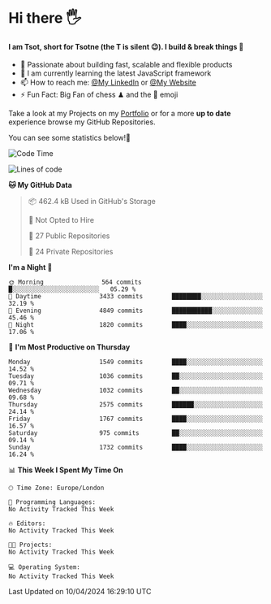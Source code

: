 # Hi there :raised_hand_with_fingers_splayed:
#### I am Tsot, short for Tsotne (the T is silent :wink:). I build & break things :space_invader:
- :telescope: Passionate about building fast, scalable and flexible products
- :seedling: I am currently learning the latest JavaScript framework 
- :mailbox: How to reach me: [@My LinkedIn](https://www.linkedin.com/in/tsotne-gvadzabia/) or [@My Website](https://tsotne.co.uk/contact)
- :zap: Fun Fact: Big Fan of chess ♟ and the 👾 emoji

Take a look at my Projects on my [Portfolio](https://tsotne.co.uk/) or for a more **up to date** experience browse my GitHub Repositories.

You can see some statistics below!:space_invader:
<!--START_SECTION:waka-->
![Code Time](http://img.shields.io/badge/Code%20Time-761%20hrs%202%20mins-blue)

![Lines of code](https://img.shields.io/badge/From%20Hello%20World%20I%27ve%20Written-5.2%20million%20lines%20of%20code-blue)

**🐱 My GitHub Data** 

> 📦 462.4 kB Used in GitHub's Storage 
 > 
> 🚫 Not Opted to Hire
 > 
> 📜 27 Public Repositories 
 > 
> 🔑 24 Private Repositories 
 > 
**I'm a Night 🦉** 

```text
🌞 Morning                564 commits         █░░░░░░░░░░░░░░░░░░░░░░░░   05.29 % 
🌆 Daytime                3433 commits        ████████░░░░░░░░░░░░░░░░░   32.19 % 
🌃 Evening                4849 commits        ███████████░░░░░░░░░░░░░░   45.46 % 
🌙 Night                  1820 commits        ████░░░░░░░░░░░░░░░░░░░░░   17.06 % 
```
📅 **I'm Most Productive on Thursday** 

```text
Monday                   1549 commits        ████░░░░░░░░░░░░░░░░░░░░░   14.52 % 
Tuesday                  1036 commits        ██░░░░░░░░░░░░░░░░░░░░░░░   09.71 % 
Wednesday                1032 commits        ██░░░░░░░░░░░░░░░░░░░░░░░   09.68 % 
Thursday                 2575 commits        ██████░░░░░░░░░░░░░░░░░░░   24.14 % 
Friday                   1767 commits        ████░░░░░░░░░░░░░░░░░░░░░   16.57 % 
Saturday                 975 commits         ██░░░░░░░░░░░░░░░░░░░░░░░   09.14 % 
Sunday                   1732 commits        ████░░░░░░░░░░░░░░░░░░░░░   16.24 % 
```


📊 **This Week I Spent My Time On** 

```text
🕑︎ Time Zone: Europe/London

💬 Programming Languages: 
No Activity Tracked This Week

🔥 Editors: 
No Activity Tracked This Week

🐱‍💻 Projects: 
No Activity Tracked This Week

💻 Operating System: 
No Activity Tracked This Week
```


 Last Updated on 10/04/2024 16:29:10 UTC
<!--END_SECTION:waka-->
